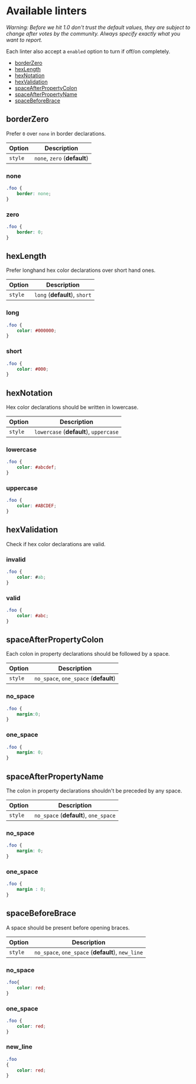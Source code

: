 # Available linters

*Warning: Before we hit 1.0 don't trust the default values, they are subject to change after votes by the community. Always specify exactly what you want to report.*

Each linter also accept a `enabled` option to turn if off/on completely.

* [borderZero](#borderzero)
* [hexLength](#hexlength)
* [hexNotation](#hexnotation)
* [hexValidation](#hexvalidation)
* [spaceAfterPropertyColon](#spaceafterpropertycolon)
* [spaceAfterPropertyName](#spaceafterpropertyname)
* [spaceBeforeBrace](#spacebeforebrace)

## borderZero
Prefer `0` over `none` in border declarations.

Option     | Description
---------- | ----------
`style`    | `none`, `zero` (**default**)

### none
```css
.foo {
    border: none;
}
```

### zero
```css
.foo {
    border: 0;
}
```

## hexLength
Prefer longhand hex color declarations over short hand ones.

Option     | Description
---------- | ----------
`style`    | `long` (**default**), `short`

### long
```css
.foo {
    color: #000000;
}
```

### short
```css
.foo {
    color: #000;
}
```

## hexNotation
Hex color declarations should be written in lowercase.

Option     | Description
---------- | ----------
`style`    | `lowercase` (**default**), `uppercase`

### lowercase
```css
.foo {
    color: #abcdef;
}
```

### uppercase
```css
.foo {
    color: #ABCDEF;
}
```

## hexValidation
Check if hex color declarations are valid.

### invalid
```css
.foo {
    color: #ab;
}
```

### valid
```css
.foo {
    color: #abc;
}
```

## spaceAfterPropertyColon
Each colon in property declarations should be followed by a space.

Option     | Description
---------- | ----------
`style`    | `no_space`, `one_space` (**default**)

### no_space
```css
.foo {
    margin:0;
}
```

### one_space
```css
.foo {
    margin: 0;
}
```

## spaceAfterPropertyName
The colon in property declarations shouldn't be preceded by any space.

Option     | Description
---------- | ----------
`style`    | `no_space` (**default**), `one_space`

### no_space
```css
.foo {
    margin: 0;
}
```

### one_space
```css
.foo {
    margin : 0;
}
```

## spaceBeforeBrace
A space should be present before opening braces.

Option     | Description
---------- | ----------
`style`    | `no_space`, `one_space` (**default**), `new_line`

### no_space
```css
.foo{
    color: red;
}
```

### one_space
```css
.foo {
    color: red;
}
```

### new_line
```css
.foo
{
    color: red;
}
```
